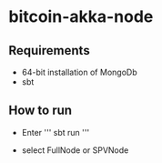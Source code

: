 bitcoin-akka-node
==============


Requirements
--------------
- 64-bit installation of MongoDb
- sbt

How to run
--------------

- Enter
'''
sbt run
'''

- select FullNode or SPVNode